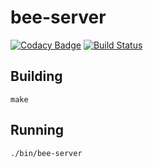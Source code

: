 bee-server
========

[![Codacy Badge](https://api.codacy.com/project/badge/Grade/72ed355de687413eaa55e80601ca0811)](https://app.codacy.com/app/Jamlee/bee-server?utm_source=github.com&utm_medium=referral&utm_content=Jamlee/bee-server&utm_campaign=Badge_Grade_Dashboard)
[![Build Status](https://travis-ci.com/Jamlee/bee-server.svg?branch=master)](https://travis-ci.com/Jamlee/bee-server)

## Building

`make`

## Running

`./bin/bee-server`

